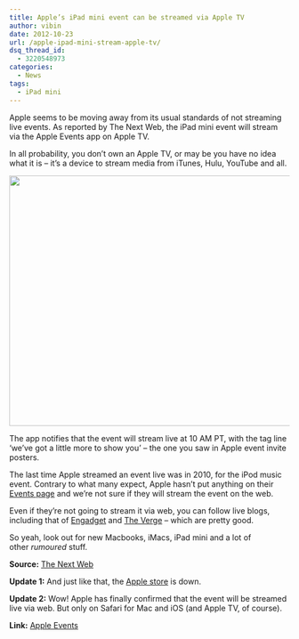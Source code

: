 ```yaml
---
title: Apple’s iPad mini event can be streamed via Apple TV
author: vibin
date: 2012-10-23
url: /apple-ipad-mini-stream-apple-tv/
dsq_thread_id:
  - 3220548973
categories:
  - News
tags:
  - iPad mini
---
```

Apple seems to be moving away from its usual standards of not streaming live events. As reported by The Next Web, the iPad mini event will stream via the Apple Events app on Apple TV.

In all probability, you don&#8217;t own an Apple TV, or may be you have no idea what it is &#8211; it&#8217;s a device to stream media from iTunes, Hulu, YouTube and all.

[<img class="aligncenter size-medium wp-image-67386" title="Apple TV " src="http://cdn.devilsworkshop.org/files/2012/10/Apple-TV-600x450.jpeg" alt="" width="600" height="450" />][1]

The app notifies that the event will stream live at 10 AM PT, with the tag line &#8216;we&#8217;ve got a little more to show you&#8217; &#8211; the one you saw in Apple event invite posters.

The last time Apple streamed an event live was in 2010, for the iPod music event. Contrary to what many expect, Apple hasn&#8217;t put anything on their <a href="http://www.apple.com/apple-events/" onclick="_gaq.push(['_trackEvent', 'outbound-article', 'http://www.apple.com/apple-events/', 'Events page']);" >Events page</a> and we&#8217;re not sure if they will stream the event on the web.

Even if they&#8217;re not going to stream it via web, you can follow live blogs, including that of <a href="http://www.engadget.com/2012/10/23/apple-ipad-mini-liveblog/" onclick="_gaq.push(['_trackEvent', 'outbound-article', 'http://www.engadget.com/2012/10/23/apple-ipad-mini-liveblog/', 'Engadget']);" >Engadget</a> and <a href="http://www.theverge.com/2012/10/21/3534792/our-live-blog-of-apples-ipad-mini-event-begins-on-tuesday-at-10am-pt" onclick="_gaq.push(['_trackEvent', 'outbound-article', 'http://www.theverge.com/2012/10/21/3534792/our-live-blog-of-apples-ipad-mini-event-begins-on-tuesday-at-10am-pt', 'The Verge']);" >The Verge</a> &#8211; which are pretty good.

So yeah, look out for new Macbooks, iMacs, iPad mini and a lot of other *rumoured* stuff.

**Source:** <a href="http://thenextweb.com/apple/2012/10/23/apple-confirms-it-will-stream-ipad-mini-event-via-apple-tv/" onclick="_gaq.push(['_trackEvent', 'outbound-article', 'http://thenextweb.com/apple/2012/10/23/apple-confirms-it-will-stream-ipad-mini-event-via-apple-tv/', 'The Next Web']);" >The Next Web</a>

**Update 1:** And just like that, the <a href="http://store.apple.com/" onclick="_gaq.push(['_trackEvent', 'outbound-article', 'http://store.apple.com/', 'Apple store']);" >Apple store</a> is down.

**Update 2:** Wow! Apple has finally confirmed that the event will be streamed live via web. But only on Safari for Mac and iOS (and Apple TV, of course).

**Link:** <a href="http://www.apple.com/apple-events/october-2012/" onclick="_gaq.push(['_trackEvent', 'outbound-article', 'http://www.apple.com/apple-events/october-2012/', 'Apple Events']);" >Apple Events</a>

 [1]: http://cdn.devilsworkshop.org/files/2012/10/Apple-TV.jpeg
